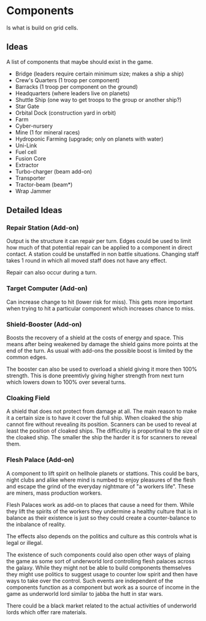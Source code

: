 # Components

Is what is build on grid cells.

## Ideas

A list of components that maybe should exist in the game.

* Bridge (leaders require certain minimum size; makes a ship a ship)
* Crew's Quarters (1 troop per component)
* Barracks (1 troop per component on the ground)
* Headquarters (where leaders live on planets)
* Shuttle Ship (one way to get troops to the group or another ship?)
* Star Gate
* Orbital Dock (construction yard in orbit)
* Farm
* Cyber-nursery
* Mine (1 for mineral races)
* Hydroponic Farming (upgrade; only on planets with water)
* Uni-Link
* Fuel cell
* Fusion Core
* Extractor
* Turbo-charger (beam add-on)
* Transporter
* Tractor-beam (beam*)
* Wrap Jammer

## Detailed Ideas

### Repair Station (Add-on)

Output is the structure it can repair per turn. Edges could be used to limit how
much of that potential repair can be applied to a component in direct contact. A
station could be unstaffed in non battle situations. Changing staff takes 1
round in which all moved staff does not have any effect.

Repair can also occur during a turn.

### Target Computer (Add-on)

Can increase change to hit (lower risk for miss). This gets more important when
trying to hit a particular component which increases chance to miss.

### Shield-Booster (Add-on)

Boosts the recovery of a shield at the costs of energy and space. This means
after being weakened by damage the shield gains more points at the end of the
turn. As usual with add-ons the possible boost is limited by the common edges.

The booster can also be used to overload a shield giving it more then 100%
strength. This is done preemtivly giving higher strength from next turn which
lowers down to 100% over several turns.

### Cloaking Field

A shield that does not protect from damage at all. The main reason to make it a
certain size is to have it cover the full ship. When cloaked the ship cannot
fire without revealing its position. Scanners can be used to reveal at least the
position of cloaked ships. The difficultiy is proportinal to the size of the
cloaked ship. The smaller the ship the harder it is for scanners to reveal them.

### Flesh Palace (Add-on)

A component to lift spirit on hellhole planets or stattions. This could be bars,
night clubs and alike where mind is numbed to enjoy pleasures of the flesh and
escape the grind of the everyday nightmare of "a workers life". These are
miners, mass production workers.

Flesh Palaces work as add-on to places that cause a need for them. While they
lift the spirits of the workers they undermine a healthy culture that is in
balance as their existence is just so they could create a counter-balance to the
inbalance of reality.

The effects also depends on the politics and culture as this controls what is
legal or illegal.

The existence of such components could also open other ways of plaing the game
as some sort of underworld lord controlling flesh palaces across the galaxy.
While they might not be able to build components themselves they might use
politics to suggest usage to counter low spirit and then have ways to take over
the control. Such events are independent of the components function as a
component but work as a source of income in the game as underworld lord similar
to jabba the hutt in star wars.

There could be a black market related to the actual activities of underworld
lords which offer rare materials.
